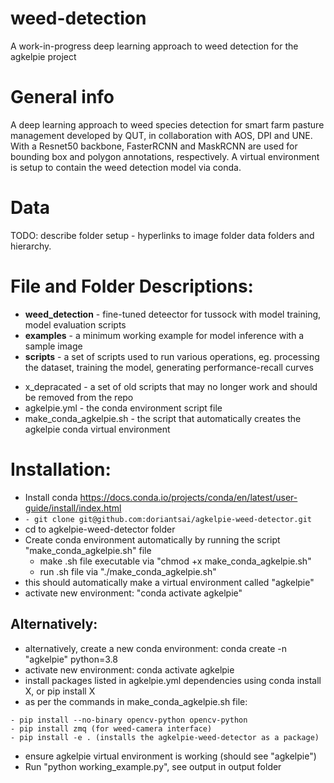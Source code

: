 # weed-detection
A work-in-progress deep learning approach to weed detection for the agkelpie project

# General info
A deep learning approach to weed species detection for smart farm pasture management developed by QUT, in collaboration with AOS, DPI and UNE. With a Resnet50 backbone, FasterRCNN and MaskRCNN are used for bounding box and polygon annotations, respectively. A virtual environment is setup to contain the weed detection model via conda.

# Data
TODO: describe folder setup - hyperlinks to image folder data folders and hierarchy.

# File and Folder Descriptions:
* **weed_detection** - fine-tuned deteector for tussock with model training, model evaluation scripts
* **examples** - a minimum working example for model inference with a sample image
* **scripts** - a set of scripts used to run various operations, eg. processing the dataset, training the model, generating performance-recall curves
- x_depracated - a set of old scripts that may no longer work and should be removed from the repo
- agkelpie.yml - the conda environment script file
- make_conda_agkelpie.sh - the script that automatically creates the agkelpie conda virtual environment

# Installation:
- Install conda https://docs.conda.io/projects/conda/en/latest/user-guide/install/index.html
- ```- git clone git@github.com:doriantsai/agkelpie-weed-detector.git```
- cd to agkelpie-weed-detector folder
- Create conda environment automatically by running the script "make_conda_agkelpie.sh" file
    - make .sh file executable via "chmod +x make_conda_agkelpie.sh"
    - run .sh file via "./make_conda_agkelpie.sh"
- this should automatically make a virtual environment called "agkelpie"
- activate new environment: "conda activate agkelpie"

## Alternatively:
- alternatively, create a new conda environment: conda create -n "agkelpie" python=3.8
- activate new environment: conda activate agkelpie
- install packages listed in agkelpie.yml dependencies using conda install X, or pip install X
- as per the commands in make_conda_agkelpie.sh file:
```
- pip install --no-binary opencv-python opencv-python
- pip install zmq (for weed-camera interface)
- pip install -e . (installs the agkelpie-weed-detector as a package)
```
- ensure agkelpie virtual environment is working (should see "agkelpie")
- Run "python working_example.py", see output in output folder

